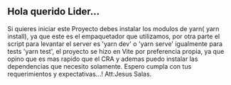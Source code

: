 ## Hola querido Lider...

Si quieres iniciar este Proyecto debes instalar los modulos de yarn( yarn install), ya que este es el empaquetador que utilizamos,
por otra parte el script para levantar el server es 'yarn dev' o 'yarn serve' igualmente para tests 'yarn test', el proyecto se hizo en Vite por preferencia propia,
ya que opino que es mas rapido que el CRA y ademas puedo instalar las dependencias que necesito solamente.
Espero cumpla con tus requerimientos y expectativas...!
Att:Jesus Salas.